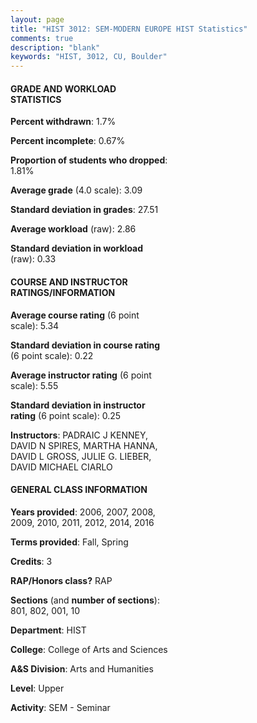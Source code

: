 ```yaml
---
layout: page
title: "HIST 3012: SEM-MODERN EUROPE HIST Statistics"
comments: true
description: "blank"
keywords: "HIST, 3012, CU, Boulder"
--- 
```

<head>
<script src="https://ajax.googleapis.com/ajax/libs/jquery/2.1.3/jquery.min.js"></script>
<script src="https://dl.dropboxusercontent.com/s/pc42nxpaw1ea4o9/highcharts.js?dl=0"></script>
<!-- <script src="../assets/js/highcharts.js"></script> -->
<style type="text/css">@font-face {
	font-family: "Bebas Neue";
	src: url(https://www.filehosting.org/file/details/544349/BebasNeue%20Regular.otf) format("opentype");
	}
	h1.Bebas { 
		font-family: "Bebas Neue", Verdana, Tahoma;
	}
</style>
</head>
<body>
	<div id="container" style="float: right; width: 45%; height: 88%; margin-left: 2.5%; margin-right: 2.5%;"></div>
	<script language="JavaScript">
		$(document).ready(function() {
		var chart = {type: 'column'};
		var title = {text: 'Grade Distribution'};
		var xAxis = {categories: ['A','B','C','D','F'],crosshair: true};
		var yAxis = {min: 0,title: {text: 'Percentage'}};
		var tooltip = {headerFormat: '<center><b><span style="font-size:20px">{point.key}</span></b></center>',
		               pointFormat: '<td style="padding:0"><b>{point.y:.1f}%</b></td>',
		               footerFormat: '</table>',shared: true,useHTML: true};
		var plotOptions = {column: {pointPadding: 0.0,borderWidth: 0}};  
		var credits = {enabled: false};var series= [{name: 'Percent',data: [37.65,45.06,12.35,1.85,3.09,]}];
		var json = {};
		json.chart = chart;
		json.title = title;
		json.tooltip = tooltip;
		json.xAxis = xAxis;
		json.yAxis = yAxis;  
		json.series = series;
		json.plotOptions = plotOptions;  
		json.credits = credits;
		$('#container').highcharts(json);
	});
	</script>
</body>
			   
#### GRADE AND WORKLOAD STATISTICS

**Percent withdrawn**: 1.7%

**Percent incomplete**: 0.67%

**Proportion of students who dropped**: 1.81%

**Average grade** (4.0 scale): 3.09

**Standard deviation in grades**: 27.51

**Average workload** (raw): 2.86

**Standard deviation in workload** (raw): 0.33

#### COURSE AND INSTRUCTOR RATINGS/INFORMATION

**Average course rating** (6 point scale): 5.34

**Standard deviation in course rating** (6 point scale): 0.22

**Average instructor rating** (6 point scale): 5.55

**Standard deviation in instructor rating** (6 point scale): 0.25

**Instructors**: PADRAIC J KENNEY, DAVID N SPIRES, MARTHA HANNA, DAVID L GROSS, JULIE G. LIEBER, DAVID MICHAEL CIARLO

#### GENERAL CLASS INFORMATION

**Years provided**: 2006, 2007, 2008, 2009, 2010, 2011, 2012, 2014, 2016

**Terms provided**: Fall, Spring

**Credits**: 3

**RAP/Honors class?** RAP

**Sections** (and **number of sections**): 801, 802, 001, 10

**Department**: HIST

**College**: College of Arts and Sciences

**A&S Division**: Arts and Humanities

**Level**: Upper

**Activity**: SEM - Seminar
